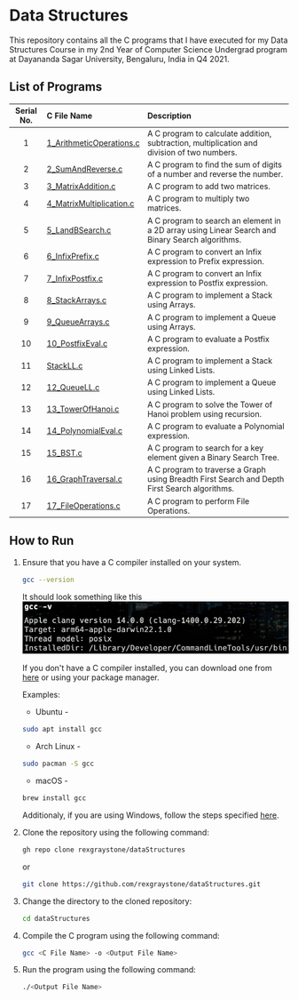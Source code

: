 # Data Structures

This repository contains all the C programs that I have executed for my Data Structures Course in my 2nd Year of Computer Science Undergrad program at Dayananda Sagar University, Bengaluru, India in Q4 2021.

## List of Programs

| Serial No. | C File Name | Description |
| :---: | :--- | :--- |
| 1  | [1_ArithmeticOperations.c](https://github.com/rexgraystone/dataStructures/blob/master/1_ArithmeticOperations.c)  | A C program to calculate addition, subtraction, multiplication and division of two numbers. |
| 2  | [2_SumAndReverse.c](https://github.com/rexgraystone/dataStructures/blob/master/2_SumAndReverse.c)  | A C program to find the sum of digits of a number and reverse the number. |
| 3  | [3_MatrixAddition.c](https://github.com/rexgraystone/dataStructures/blob/master/3_MatrixAddition.c)  | A C program to add two matrices. |
| 4  | [4_MatrixMultiplication.c](https://github.com/rexgraystone/dataStructures/blob/master/4_MatrixMultiplication.c)  | A C program to multiply two matrices. |
| 5  | [5_LandBSearch.c](https://github.com/rexgraystone/dataStructures/blob/master/5_LandBSearch.c)  | A C program to search an element in a 2D array using Linear Search and Binary Search algorithms. |
| 6  | [6_InfixPrefix.c](https://github.com/rexgraystone/dataStructures/blob/master/6_InfixPrefix.c)  | A C program to convert an Infix expression to Prefix expression. |
| 7  | [7_InfixPostfix.c](https://github.com/rexgraystone/dataStructures/blob/master/7_InfixPostfix.c)  | A C program to convert an Infix expression to Postfix expression. |
| 8  | [8_StackArrays.c](https://github.com/rexgraystone/dataStructures/blob/master/8_StackArrays.c)  | A C program to implement a Stack using Arrays. |
| 9  | [9_QueueArrays.c](https://github.com/rexgraystone/dataStructures/blob/master/9_QueueArrays.c)  | A C program to implement a Queue using Arrays. |
| 10  | [10_PostfixEval.c](https://github.com/rexgraystone/dataStructures/blob/master/10_PostfixEval.c)  | A C program to evaluate a Postfix expression. |
| 11  | [StackLL.c](https://github.com/rexgraystone/dataStructures/blob/master/11_StackLL.c)  | A C program to implement a Stack using Linked Lists. |
| 12  | [12_QueueLL.c](https://github.com/rexgraystone/dataStructures/blob/master/12_QueueLL.c)  | A C program to implement a Queue using Linked Lists. |
| 13  | [13_TowerOfHanoi.c](https://github.com/rexgraystone/dataStructures/blob/master/13_TowerOfHanoi.c)  | A C program to solve the Tower of Hanoi problem using recursion. |
| 14  | [14_PolynomialEval.c](https://github.com/rexgraystone/dataStructures/blob/master/14_PolynomialEval.c)  | A C program to evaluate a Polynomial expression. |
| 15  | [15_BST.c](https://github.com/rexgraystone/dataStructures/blob/master/15_BST.c)  | A C program to search for a key element given a Binary Search Tree. |
| 16  | [16_GraphTraversal.c](https://github.com/rexgraystone/dataStructures/blob/master/16_GraphTraversal.c)  | A C program to traverse a Graph using Breadth First Search and Depth First Search algorithms. |
| 17  | [17_FileOperations.c](https://github.com/rexgraystone/dataStructures/blob/master/17_FileOperations.c)  | A C program to perform File Operations. |

## How to Run

1. Ensure that you have a C compiler installed on your system.

    ```bash
    gcc --version
    ```

    It should look something like this ![GCC Version](Images/GCC_Version.png "GCC Version")

    If you don't have a C compiler installed, you can download one from [here](https://sourceforge.net/projects/mingw/) or using your package manager.

    Examples:
    - Ubuntu -

    ```bash
    sudo apt install gcc
    ```

    - Arch Linux -

    ```bash
    sudo pacman -S gcc
    ```

    - macOS -

    ```bash
    brew install gcc
    ```

    Additionaly, if you are using Windows, follow the steps specified [here](https://www.scaler.com/topics/c/c-compiler-for-windows/).

2. Clone the repository using the following command:

    ``` bash
    gh repo clone rexgraystone/dataStructures
    ```

    or

    ``` bash
    git clone https://github.com/rexgraystone/dataStructures.git
    ```

3. Change the directory to the cloned repository:

    ``` bash
    cd dataStructures
    ```

4. Compile the C program using the following command:

    ``` bash
    gcc <C File Name> -o <Output File Name>
    ```

5. Run the program using the following command:

    ``` bash
    ./<Output File Name>
    ```
